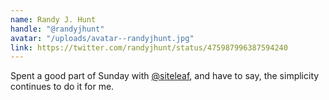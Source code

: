 ```yaml
---
name: Randy J. Hunt
handle: "@randyjhunt"
avatar: "/uploads/avatar--randyjhunt.jpg"
link: https://twitter.com/randyjhunt/status/475987996387594240
---
```


Spent a good part of Sunday with [@siteleaf](https://twitter.com/siteleaf), and have to say, the simplicity continues to do it for me.
